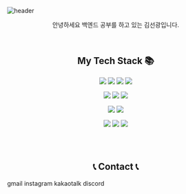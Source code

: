 ![header](https://capsule-render.vercel.app/api?type=Rect&color=auto&height=200&section=header&text=Welcome%20to%20Sun's%20GitHub!🖐️%20&fontSize=45)

<p align="center">안녕하세요 백엔드 공부를 하고 있는 김선광입니다.</p><br>
<h2 align="center"> My Tech Stack 📚</h2>
<p align="center">
    <img src="https://img.shields.io/badge/Java-007396?style=flat&logo=Java&logoColor=white">
    <img src="https://img.shields.io/badge/javascript-F7DF1E?style=flat&logo=javascript&logoColor=white">
    <img src="https://img.shields.io/badge/HTML5-E34F26?style=flat&logo=HTML5&logoColor=white">
    <img src="https://img.shields.io/badge/css3-1572B6?style=flat&logo=css3&logoColor=white">
</p>
<p align="center">
    <img src="https://img.shields.io/badge/MySQL-4479A1?style=flat&logo=MySQL&logoColor=white">
    <img src="https://img.shields.io/badge/MariaDB-003545?style=flat&logo=MariaDB&logoColor=white">
    <img src="https://img.shields.io/badge/OracleDB-F80000?style=flat&logo=Oracle&logoColor=white">

</p>
<p align="center">
    <img src="https://img.shields.io/badge/Spring-6DB33F?style=flat&logo=Spring&logoColor=white">
    <img src="https://img.shields.io/badge/Spring Boot-6DB33F?style=flat&logo=Spring Boot&logoColor=white">
</p>
<p align="center">
    <img src="https://img.shields.io/badge/GitHub-181717?style=flat&logo=GitHub&logoColor=white">
    <img src="https://img.shields.io/badge/Git-F05032?style=flat&logo=Git&logoColor=white">
    <img src="https://img.shields.io/badge/Slack-4A154B?style=flat&logo=Slack&logoColor=white">
</p>
<br><br>

<h2 align="center">📞 Contact 📞</h2>
<div style="display:flex; flex-direction:row;">
gmail instagram kakaotalk discord


<!--
<a href="링크주소"><img src="https://img.shields.io/badge/로고이름-색상코드?style=flat&logo=로고이름&logoColor=white&link=링크주소"/></a>&nbsp
-->

<!--
My Tech Stack 📚
  <img src="https://img.shields.io/badge/로고이름-색상코드?style=flat&logo=로고이름&logoColor=white"/></a>&nbsp
-->
